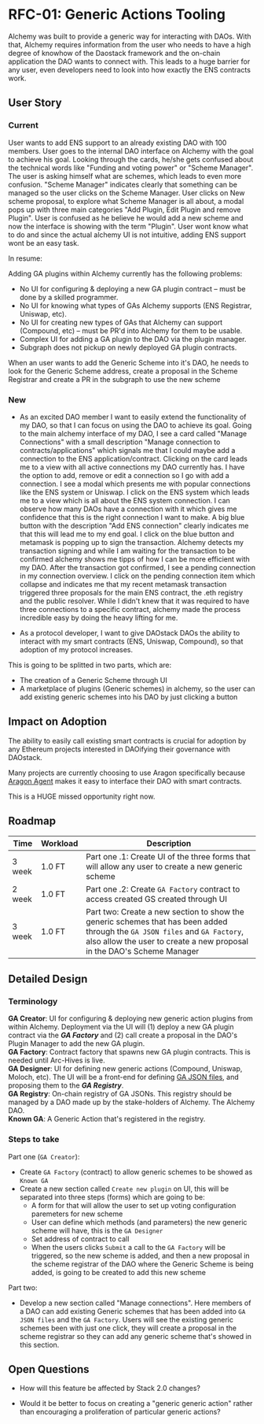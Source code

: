 # RFC-01: Generic Actions Tooling

Alchemy was built to provide a generic way for interacting with DAOs. With that, Alchemy requires information from the user who needs to have a high degree of knowhow of the Daostack framework and the on-chain application the DAO wants to connect with. This leads to a huge barrier for any user, even developers need to look into how exactly the ENS contracts work.

## User Story

### Current

User wants to add ENS support to an already existing DAO with 100 members. User goes to the internal DAO interface on Alchemy with the goal to achieve his goal. Looking through the cards, he/she gets confused about the technical words like "Funding and voting power" or "Scheme Manager". The user is asking himself what are schemes, which leads to even more confusion. "Scheme Manager" indicates clearly that something can be managed so the user clicks on the Scheme Manager. User clicks on New scheme proposal, to explore what Scheme Manager is all about, a modal pops up with three main categories "Add Plugin, Edit Plugin and remove Plugin". User is confused as he believe he would add a new scheme and now the interface is showing with the term "Plugin". User wont know what to do and since the actual alchemy UI is not intuitive, adding ENS support wont be an easy task.

In resume:

Adding GA plugins within Alchemy currently has the following problems:  
- No UI for configuring & deploying a new GA plugin contract – must be done by a skilled programmer.
- No UI for knowing what types of GAs Alchemy supports (ENS Registrar, Uniswap, etc).
- No UI for creating new types of GAs that Alchemy can support (Compound, etc) – must be PR'd into Alchemy for them to be usable.
- Complex UI for adding a GA plugin to the DAO via the plugin manager.
- Subgraph does not pickup on newly deployed GA plugin contracts.

When an user wants to add the Generic Scheme into it's DAO, he needs to look for the Generic Scheme address, create a proposal in the Scheme Registrar and create a PR in the subgraph to use the new scheme

### New

- As an excited DAO member I want to easily extend the functionality of my DAO, so that I can focus on using the DAO to achieve its goal. Going to the main alchemy interface of my DAO, I see a card called "Manage Connections" with a small description "Manage connection to contracts/applications" which signals me that I could maybe add a connection to the ENS application/contract. Clicking on the card leads me to a view with all active connections my DAO currently has. I have the option to add, remove or edit a connection so I go with add a connection. I see a modal which presents me with popular connections like the ENS system or Uniswap. I click on the ENS system which leads me to a view which is all about the ENS system connection. I can observe how many DAOs have a connection with it which gives me confidence that this is the right connection I want to make. A big blue button with the description "Add ENS connection" clearly indicates me that this will lead me to my end goal. I click on the blue button and metamask is popping up to sign the transaction. Alchemy detects my transaction signing and while I am waiting for the transaction to be confirmed alchemy shows me tipps of how I can be more efficient with my DAO. After the transaction got confirmed, I see a pending connection in my connection overview. I click on the pending connection item which collapse and indicates me that my recent metamask transaction triggered three proposals for the main ENS contract, the .eth registry and the public resolver. While I didn't knew that it was required to have three connections to a specific contract, alchemy made the process incredible easy by doing the heavy lifting for me.

- As a protocol developer, I want to give DAOstack DAOs the ability to interact with my smart contracts (ENS, Uniswap, Compound), so that adoption of my protocol increases.

This is going to be splitted in two parts, which are: 
  - The creation of a Generic Scheme through UI
  - A marketplace of plugins (Generic schemes) in alchemy, so the user can add existing generic schemes into his DAO by just clicking a button

## Impact on Adoption

The ability to easily call existing smart contracts is crucial for adoption by any Ethereum projects interested in DAOifying their governance with DAOstack.

Many projects are currently choosing to use Aragon specifically because [Aragon Agent](https://aragon.org/agent/) makes it easy to interface their DAO with smart contracts.

This is a HUGE missed opportunity right now.

## Roadmap

| Time | Workload | Description | 
|-|-|-|
| 3 week | 1.0 FT | Part one .1: Create UI of the three forms that will allow any user to create a new generic scheme |
| 2 week | 1.0 FT | Part one .2: Create `GA Factory` contract to access created GS created through UI |
| 3 week | 1.0 FT | Part two: Create a new section to show the generic schemes that has been added through the `GA JSON files` and `GA Factory`, also allow the user to create a new proposal in the DAO's Scheme Manager |

## Detailed Design

### Terminology

**GA Creator**: UI for configuring & deploying new generic action plugins from within Alchemy. Deployment via the UI will (1) deploy a new GA plugin contract via the ***GA Factory*** and (2) call create a proposal in the DAO's Plugin Manager to add the new GA plugin.  
**GA Factory**: Contract factory that spawns new GA plugin contracts. This is needed until Arc-Hives is live.  
**GA Designer**: UI for defining new generic actions (Compound, Uniswap, Moloch, etc). The UI will be a front-end for defining [GA JSON files](https://github.com/daostack/alchemy/tree/dev/src/genericSchemeRegistry/schemes), and proposing them to the ***GA Registry***.  
**GA Registry**: On-chain registry of GA JSONs. This registry should be managed by a DAO made up by the stake-holders of Alchemy. The Alchemy DAO.  
**Known GA**: A Generic Action that's registered in the registry.  

### Steps to take

Part one (`GA Creator`):
  - Create `GA Factory` (contract) to allow generic schemes to be showed as `Known GA`
  - Create a new section called `Create new plugin` on UI, this will be separated into three steps (forms) which are going to be:
    - A form for that will allow the user to set up voting configuration paremeters for new scheme
    - User can define which methods (and parameters) the new generic scheme will have, this is the `GA Designer`
    - Set address of contract to call
    - When the users clicks `Submit` a call to the `GA Factory` will be triggered, so the new scheme is added, and then a new proposal in the scheme registrar of the DAO where the Generic Scheme is being added, is going to be created to add this new scheme
 
Part two:
  - Develop a new section called "Manage connections". Here members of a DAO can add existing Generic schemes that has been added into `GA JSON files` and the `GA Factory`. Users will see the existing generic schemes been with just one click, they will create a proposal in the scheme registrar so they can add any generic scheme that's showed in this section.

## Open Questions

- How will this feature be affected by Stack 2.0 changes?

- Would it be better to focus on creating a "generic generic action" rather than encouraging a proliferation of particular generic actions?

